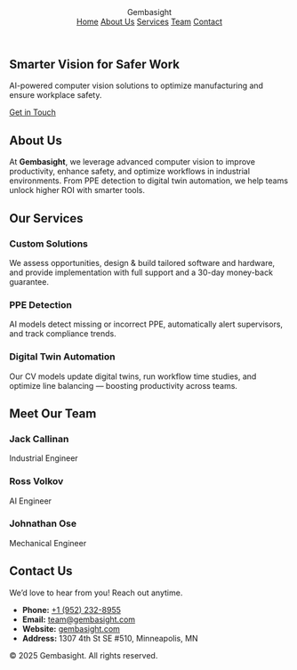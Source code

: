 <!DOCTYPE html>
<html lang="en">
<head>
  <meta charset="UTF-8" />
  <meta name="viewport" content="width=device-width, initial-scale=1.0" />
  <title>Gembasight | AI Computer Vision</title>
  <link rel="stylesheet" href="styles.css" />
  <link rel="preconnect" href="https://fonts.googleapis.com" />
  <link rel="preconnect" href="https://fonts.gstatic.com" crossorigin />
  <link href="https://fonts.googleapis.com/css2?family=Inter:wght@400;600;700&display=swap" rel="stylesheet">
</head>
<body>
  <!-- Navbar -->
  <header class="navbar">
    <div class="logo">Gembasight</div>
    <nav>
      <a href="#home">Home</a>
      <a href="#about">About Us</a>
      <a href="#services">Services</a>
      <a href="#team">Team</a>
      <a href="#contact">Contact</a>
    </nav>
  </header>

  <!-- Hero Section -->
  <section id="home" class="hero">
    <div class="hero-content">
      <h1>Smarter Vision for Safer Work</h1>
      <p>AI-powered computer vision solutions to optimize manufacturing and ensure workplace safety.</p>
      <a href="#contact" class="btn-primary">Get in Touch</a>
    </div>
  </section>

  <!-- About Section -->
  <section id="about" class="section">
    <h2>About Us</h2>
    <p>At <strong>Gembasight</strong>, we leverage advanced computer vision to improve productivity, enhance safety, and optimize workflows in industrial environments. From PPE detection to digital twin automation, we help teams unlock higher ROI with smarter tools.</p>
  </section>

  <!-- Services Section -->
  <section id="services" class="section alt">
    <h2>Our Services</h2>
    <div class="cards">
      <div class="card">
        <h3>Custom Solutions</h3>
        <p>We assess opportunities, design & build tailored software and hardware, and provide implementation with full support and a 30-day money-back guarantee.</p>
      </div>
      <div class="card">
        <h3>PPE Detection</h3>
        <p>AI models detect missing or incorrect PPE, automatically alert supervisors, and track compliance trends.</p>
      </div>
      <div class="card">
        <h3>Digital Twin Automation</h3>
        <p>Our CV models update digital twins, run workflow time studies, and optimize line balancing — boosting productivity across teams.</p>
      </div>
    </div>
  </section>

  <!-- Team Section -->
  <section id="team" class="section">
    <h2>Meet Our Team</h2>
    <div class="team-grid">
      <div class="member">
        <h3>Jack Callinan</h3>
        <p>Industrial Engineer</p>
      </div>
      <div class="member">
        <h3>Ross Volkov</h3>
        <p>AI Engineer</p>
      </div>
      <div class="member">
        <h3>Johnathan Ose</h3>
        <p>Mechanical Engineer</p>
      </div>
    </div>
  </section>

  <!-- Contact Section -->
  <section id="contact" class="section alt">
    <h2>Contact Us</h2>
    <p>We’d love to hear from you! Reach out anytime.</p>
    <ul class="contact-list">
      <li><strong>Phone:</strong> <a href="tel:+19522328955">+1 (952) 232-8955</a></li>
      <li><strong>Email:</strong> <a href="mailto:team@gembasight.com">team@gembasight.com</a></li>
      <li><strong>Website:</strong> <a href="https://gembasight.com" target="_blank">gembasight.com</a></li>
      <li><strong>Address:</strong> 1307 4th St SE #510, Minneapolis, MN</li>
    </ul>
  </section>

  <!-- Footer -->
  <footer class="footer">
    <p>© 2025 Gembasight. All rights reserved.</p>
  </footer>
</body>
</html>

